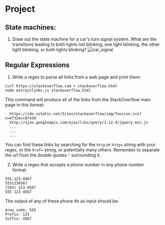 # Project

## State machines:

1. Draw out the state machine for a car's turn signal system. What are the
   transitions leading to both lights not blinking, one light blinking, the
   other light blinking, or both lights blinking?
      ![car_signal](ilhokim.github.com/Theory-Of-Computation/tree/master/projects/state-mach-regex/car_signsl.svg)
## Regular Expressions

1. Write a regex to parse all links from a web page and print them:

```
curl https://stackoverflow.com > stackoverflow.html
node extractlinks.js stackoverflow.html
```

This command will produce all of the links from the StackOverflow main page in
this format:

      https://cdn.sstatic.net/Sites/stackoverflow/img/favicon.ico?v=4f32ecc8f43d
      http://ajax.googleapis.com/ajax/libs/query/1.12.4/jquery.min.js
      ...
      ...
      ...

You can find these links by searching for the `http` or `https` string with your
regex, or the `href=` string, or potentially many others. Remember to separate
the url from the double quotes `"` surrounding it.

2. Write a regex that accepts a phone number in any phone number format:

```
555-123-4567
5551234567
(555) 123-4567
555 123 4567
```

The output of any of these phone #s as input should be:

```
Area code: 555
Prefix: 123
Suffix: 4567
```

